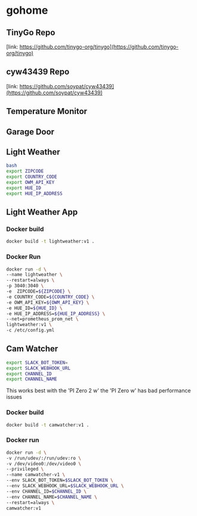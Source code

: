 # gohome

## TinyGo Repo

[link: https://github.com/tinygo-org/tinygo](https://github.com/tinygo-org/tinygo)

## cyw43439 Repo

[link: https://github.com/soypat/cyw43439](https://github.com/soypat/cyw43439)

## Temperature Monitor

## Garage Door

## Light Weather

```sh
bash
export ZIPCODE
export COUNTRY_CODE
export OWM_API_KEY
export HUE_ID
export HUE_IP_ADDRESS
```

## Light Weather App

### Docker build

```sh
docker build -t lightweather:v1 .
```

### Docker Run

```sh
docker run -d \
--name lightweather \
--restart=always \
-p 3040:3040 \
-e  ZIPCODE=${ZIPCODE} \
-e COUNTRY_CODE=${COUNTRY_CODE} \
-e OWM_API_KEY=${OWM_API_KEY} \
-e HUE_ID=${HUE_ID} \
-e HUE_IP_ADDRESS=${HUE_IP_ADDRESS} \
--net=prometheus_prom_net \
lightweather:v1 \
-c /etc/config.yml
```

## Cam Watcher

```sh
export SLACK_BOT_TOKEN=
export SLACK_WEBHOOK_URL
export CHANNEL_ID
export CHANNEL_NAME
```

This works best with the 'PI Zero 2 w' the  'PI Zero w' has bad performance issues

### Docker build

```sh
docker build -t camwatcher:v1 .
```

### Docker run

```sh
docker run -d \
-v /run/udev/:/run/udev:ro \
-v /dev/video0:/dev/video0 \
--privileged \
--name camwatcher-v1 \
--env SLACK_BOT_TOKEN=$SLACK_BOT_TOKEN \
--env SLACK_WEBHOOK_URL=$SLACK_WEBHOOK_URL \
--env CHANNEL_ID=$CHANNEL_ID \
--env CHANNEL_NAME=$CHANNEL_NAME \
--restart=always \
camwatcher:v1
```
